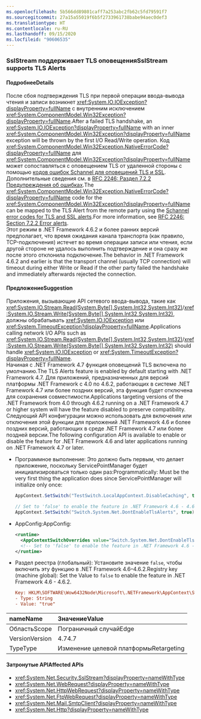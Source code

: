 ```yaml
---
ms.openlocfilehash: 5b566dd89801caff7a253abc2fb62c5fd79591f7
ms.sourcegitcommit: 27a15a55019f6b5f2733961738babe94aec0def3
ms.translationtype: HT
ms.contentlocale: ru-RU
ms.lasthandoff: 09/15/2020
ms.locfileid: "90606535"
---
```

### <a name="sslstream-supports-tls-alerts"></a><span data-ttu-id="37513-101">SslStream поддерживает TLS оповещения</span><span class="sxs-lookup"><span data-stu-id="37513-101">SslStream supports TLS Alerts</span></span>

#### <a name="details"></a><span data-ttu-id="37513-102">Подробнее</span><span class="sxs-lookup"><span data-stu-id="37513-102">Details</span></span>

<span data-ttu-id="37513-103">После сбоя подтверждения TLS при первой операции ввода-вывода чтения и записи возникнет <xref:System.IO.IOException?displayProperty=fullName> с внутренним исключением <xref:System.ComponentModel.Win32Exception?displayProperty=fullName>.</span><span class="sxs-lookup"><span data-stu-id="37513-103">After a failed TLS handshake, an <xref:System.IO.IOException?displayProperty=fullName> with an inner <xref:System.ComponentModel.Win32Exception?displayProperty=fullName> exception will be thrown by the first I/O Read/Write operation.</span></span> <span data-ttu-id="37513-104">Код <xref:System.ComponentModel.Win32Exception.NativeErrorCode?displayProperty=fullName> для <xref:System.ComponentModel.Win32Exception?displayProperty=fullName> может сопоставляться с оповещением TLS от удаленной стороны с помощью [кодов ошибок Schannel для оповещений TLS и SSL](/windows/desktop/SecAuthN/schannel-error-codes-for-tls-and-ssl-alerts). Дополнительные сведения см. в [RFC 2246: Раздел 7.2.2 Предупреждения об ошибках](https://tools.ietf.org/html/rfc2246#section-7.2.2).</span><span class="sxs-lookup"><span data-stu-id="37513-104">The <xref:System.ComponentModel.Win32Exception.NativeErrorCode?displayProperty=fullName> code for the <xref:System.ComponentModel.Win32Exception?displayProperty=fullName> can be mapped to the TLS Alert from the remote party using the [Schannel error codes for TLS and SSL alerts](/windows/desktop/SecAuthN/schannel-error-codes-for-tls-and-ssl-alerts).For more information, see [RFC 2246: Section 7.2.2 Error alerts](https://tools.ietf.org/html/rfc2246#section-7.2.2).</span></span> <br/><span data-ttu-id="37513-105">Этот режим в .NET Framework 4.6.2 и более ранних версий предполагает, что время ожидания канала транспорта (как правило, TCP-подключения) истечет во время операции записи или чтения, если другой стороне не удалось выполнить подтверждение и она сразу же после этого отклонила подключение.</span><span class="sxs-lookup"><span data-stu-id="37513-105">The behavior in .NET Framework 4.6.2 and earlier is that the transport channel (usually TCP connection) will timeout during either Write or Read if the other party failed the handshake and immediately afterwards rejected the connection.</span></span>

#### <a name="suggestion"></a><span data-ttu-id="37513-106">Предложение</span><span class="sxs-lookup"><span data-stu-id="37513-106">Suggestion</span></span>

<span data-ttu-id="37513-107">Приложения, вызывающие API сетевого ввода-вывода, такие как <xref:System.IO.Stream.Read(System.Byte[],System.Int32,System.Int32)>/<xref:System.IO.Stream.Write(System.Byte[],System.Int32,System.Int32)>, должны обрабатывать <xref:System.IO.IOException> или <xref:System.TimeoutException?displayProperty=fullName>.</span><span class="sxs-lookup"><span data-stu-id="37513-107">Applications calling network I/O APIs such as <xref:System.IO.Stream.Read(System.Byte[],System.Int32,System.Int32)>/<xref:System.IO.Stream.Write(System.Byte[],System.Int32,System.Int32)> should handle <xref:System.IO.IOException> or <xref:System.TimeoutException?displayProperty=fullName>.</span></span><br/><span data-ttu-id="37513-108">Начиная с .NET Framework 4.7 функция оповещений TLS включена по умолчанию.</span><span class="sxs-lookup"><span data-stu-id="37513-108">The TLS Alerts feature is enabled by default starting with .NET Framework 4.7.</span></span> <span data-ttu-id="37513-109">Для приложений, предназначенных для версий платформы .NET Framework с 4.0 по 4.6.2, работающих в системе .NET Framework 4.7 или более поздних версий, эта функция будет отключена для сохранения совместимости.</span><span class="sxs-lookup"><span data-stu-id="37513-109">Applications targeting versions of the .NET Framework from 4.0 through 4.6.2 running on a .NET Framework 4.7 or higher system will have the feature disabled to preserve compatibility.</span></span> <br/><span data-ttu-id="37513-110">Следующий API конфигурации можно использовать для включения или отключения этой функции для приложений .NET Framework 4.6 и более поздних версий, работающих в среде .NET Framework 4.7 или более поздней версии.</span><span class="sxs-lookup"><span data-stu-id="37513-110">The following configuration API is available to enable or disable the feature for .NET Framework 4.6 and later applications running on .NET Framework 4.7 or later.</span></span>

- <span data-ttu-id="37513-111">Программное выполнение:   Это должно быть первым, что делает приложение, поскольку ServicePointManager будет инициализироваться только один раз:</span><span class="sxs-lookup"><span data-stu-id="37513-111">Programmatically:   Must be the very first thing the application does since ServicePointManager will initialize only once:</span></span>

    ```csharp
    AppContext.SetSwitch("TestSwitch.LocalAppContext.DisableCaching", true);

    // Set to 'false' to enable the feature in .NET Framework 4.6 - 4.6.2.
    AppContext.SetSwitch("Switch.System.Net.DontEnableTlsAlerts", true);
    ```

- <span data-ttu-id="37513-112">AppConfig:</span><span class="sxs-lookup"><span data-stu-id="37513-112">AppConfig:</span></span>

    ```xml
    <runtime>
      <AppContextSwitchOverrides value="Switch.System.Net.DontEnableTlsAlerts=true"/>
      <!-- Set to 'false' to enable the feature in .NET Framework 4.6 - 4.6.2. -->
    </runtime>
    ```

- <span data-ttu-id="37513-113">Раздел реестра (глобальный):   Установите значение `false`, чтобы включить эту функцию в .NET Framework 4.6–4.6.2.</span><span class="sxs-lookup"><span data-stu-id="37513-113">Registry key (machine global):   Set the Value to `false` to enable the feature in .NET Framework 4.6 - 4.6.2.</span></span>

    ```ini
    Key: HKLM\SOFTWARE\Wow6432Node\Microsoft\.NETFramework\AppContext\Switch.System.Net.DontEnableTlsAlerts
    - Type: String
    - Value: "true"
    ```

| <span data-ttu-id="37513-114">name</span><span class="sxs-lookup"><span data-stu-id="37513-114">Name</span></span>    | <span data-ttu-id="37513-115">Значение</span><span class="sxs-lookup"><span data-stu-id="37513-115">Value</span></span>       |
|:--------|:------------|
| <span data-ttu-id="37513-116">Область</span><span class="sxs-lookup"><span data-stu-id="37513-116">Scope</span></span>   | <span data-ttu-id="37513-117">Пограничный случай</span><span class="sxs-lookup"><span data-stu-id="37513-117">Edge</span></span>        |
| <span data-ttu-id="37513-118">Version</span><span class="sxs-lookup"><span data-stu-id="37513-118">Version</span></span> | <span data-ttu-id="37513-119">4.7</span><span class="sxs-lookup"><span data-stu-id="37513-119">4.7</span></span>         |
| <span data-ttu-id="37513-120">Type</span><span class="sxs-lookup"><span data-stu-id="37513-120">Type</span></span>    | <span data-ttu-id="37513-121">Изменение целевой платформы</span><span class="sxs-lookup"><span data-stu-id="37513-121">Retargeting</span></span> |

#### <a name="affected-apis"></a><span data-ttu-id="37513-122">Затронутые API</span><span class="sxs-lookup"><span data-stu-id="37513-122">Affected APIs</span></span>

- <xref:System.Net.Security.SslStream?displayProperty=nameWithType>
- <xref:System.Net.WebRequest?displayProperty=nameWithType>
- <xref:System.Net.HttpWebRequest?displayProperty=nameWithType>
- <xref:System.Net.FtpWebRequest?displayProperty=nameWithType>
- <xref:System.Net.Mail.SmtpClient?displayProperty=nameWithType>
- <xref:System.Net.Http?displayProperty=nameWithType>
